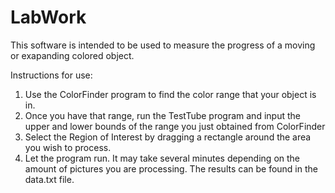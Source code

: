 # LabWork
This software is intended to be used to measure the progress of a moving or exapanding colored object.

Instructions for use:
1. Use the ColorFinder program to find the color range that your object is in. 
2. Once you have that range, run the TestTube program and input the upper and lower bounds of the range you just obtained from ColorFinder
3. Select the Region of Interest by dragging a rectangle around the area you wish to process. 
4. Let the program run. It may take several minutes depending on the amount of pictures you are processing. The results can be found in the data.txt file.

